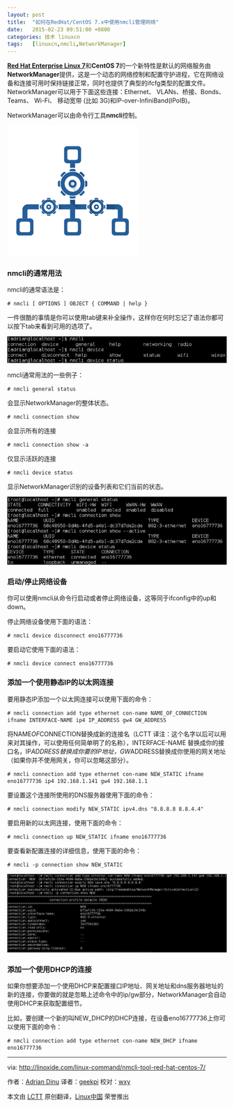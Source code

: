 ```yaml
---
layout: post
title:	"如何在RedHat/CentOS 7.x中使用nmcli管理网络"
date:	2015-02-23 09:51:00 +0800 
categories:	技术 linuxcn 
tags:	[linuxcn,nmcli,NetworkManager]
---
```



[**Red Hat Enterprise Linux 7**](https://access.redhat.com/documentation/en-US/Red_Hat_Enterprise_Linux/7/html/7.0_Release_Notes/)和**CentOS 7**的一个新特性是默认的网络服务由**NetworkManager**提供，这是一个动态的网络控制和配置守护进程，它在网络设备和连接可用时保持链接正常，同时也提供了典型的ifcfg类型的配置文件。NetworkManager可以用于下面这些连接：Ethernet、 VLANs、桥接、Bonds、Teams、 Wi-Fi、 移动宽带 (比如 3G)和IP-over-InfiniBand(IPoIB)。


NetworkManager可以由命令行工具**nmcli**控制。


![](/Asserts/Images/album/201502/22/220239kpgjgdipg2np3p32.png)


### nmcli的通常用法


nmcli的通常语法是：



```
# nmcli [ OPTIONS ] OBJECT { COMMAND | help }

```

一件很酷的事情是你可以使用tab键来补全操作，这样你在何时忘记了语法你都可以按下tab来看到可用的选项了。


![nmcli tab](/Asserts/Images/album/201502/22/220243z4qzyhe22gfr4elf.jpg)


nmcli通常用法的一些例子：



```
# nmcli general status

```

会显示NetworkManager的整体状态。



```
# nmcli connection show

```

会显示所有的连接



```
# nmcli connection show -a

```

仅显示活跃的连接



```
# nmcli device status

```

显示NetworkManager识别的设备列表和它们当前的状态。


![nmcli general](/Asserts/Images/album/201502/22/220245tysrpteu7ypu0c3t.jpg)


### 启动/停止网络设备


你可以使用nmcli从命令行启动或者停止网络设备，这等同于ifconfig中的up和down。


停止网络设备使用下面的语法：



```
# nmcli device disconnect eno16777736

```

要启动它使用下面的语法：



```
# nmcli device connect eno16777736

```

### 添加一个使用静态IP的以太网连接


要用静态IP添加一个以太网连接可以使用下面的命令：



```
# nmcli connection add type ethernet con-name NAME_OF_CONNECTION ifname INTERFACE-NAME ip4 IP_ADDRESS gw4 GW_ADDRESS

```

将NAME*OF*CONNECTION替换成新的连接名（LCTT 译注：这个名字以后可以用来对其操作，可以使用任何简单明了的名称），INTERFACE-NAME 替换成你的接口名，IP*ADDRESS替换成你要的IP地址，GW*ADDRESS替换成你使用的网关地址（如果你并不使用网关，你可以忽略这部分）。



```
# nmcli connection add type ethernet con-name NEW_STATIC ifname eno16777736 ip4 192.168.1.141 gw4 192.168.1.1

```

要设置这个连接所使用的DNS服务器使用下面的命令：



```
# nmcli connection modify NEW_STATIC ipv4.dns "8.8.8.8 8.8.4.4"

```

要启用新的以太网连接，使用下面的命令：



```
# nmcli connection up NEW_STATIC ifname eno16777736

```

要查看新配置连接的详细信息，使用下面的命令：



```
# nmcli -p connection show NEW_STATIC

```

![nmcli add static](/Asserts/Images/album/201502/22/220246b3wcgjuqmgtkqxcu.jpg)


### 添加一个使用DHCP的连接


如果你想要添加一个使用DHCP来配置接口IP地址、网关地址和dns服务器地址的新的连接，你要做的就是忽略上述命令中的ip/gw部分，NetworkManager会自动使用DHCP来获取配置细节。


比如，要创建一个新的叫NEW\_DHCP的DHCP连接，在设备eno16777736上你可以使用下面的命令：



```
# nmcli connection add type ethernet con-name NEW_DHCP ifname eno16777736

```



---


via: <http://linoxide.com/linux-command/nmcli-tool-red-hat-centos-7/>


作者：[Adrian Dinu](http://linoxide.com/author/adriand/) 译者：[geekpi](https://github.com/geekpi) 校对：[wxy](https://github.com/wxy)


本文由 [LCTT](https://github.com/LCTT/TranslateProject) 原创翻译，[Linux中国](http://linux.cn/) 荣誉推出
